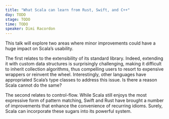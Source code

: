 ```yaml
---
title: "What Scala can learn from Rust, Swift, and C++"
day: TODO
stage: TODO
time: TODO
speaker: Dimi Racordon
---
```


This talk will explore two areas where minor improvements could have a huge impact on Scala’s usability.

The first relates to the extensibility of its standard library. Indeed, extending it with custom data structures is surprisingly challenging, making it difficult to inherit collection algorithms, thus compelling users to resort to expensive wrappers or reinvent the wheel. Interestingly, other languages have appropriated Scala’s type classes to address this issue. Is there a reason Scala cannot do the same?

The second relates to control-flow. While Scala still enjoys the most expressive form of pattern matching, Swift and Rust have brought a number of improvements that enhance the convenience of recurring idioms. Surely, Scala can incorporate these sugars into its powerful system.
    